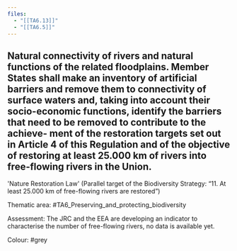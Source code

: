 ```yaml
---
files:
  - "[[TA6.13]]"
  - "[[TA6.5]]"
---
```

## Natural connectivity of rivers and natural functions of the related floodplains. Member States shall make an inventory of artificial barriers and remove them to connectivity of surface waters and, taking into account their socio-economic functions, identify the barriers that need to be removed to contribute to the achieve- ment of the restoration targets set out in Article 4 of this Regulation and of the objective of restoring at least 25.000 km of rivers into free-flowing rivers in the Union.
'Nature Restoration Law'
(Parallel target of the Biodiversity Strategy: “11. At least 25.000 km of free-flowing rivers are restored”)

Thematic area: #TA6_Preserving_and_protecting_biodiversity

Assessment: The JRC and the EEA are developing an indicator to characterise the number of free-flowing rivers, no data is available yet.

Colour: #grey